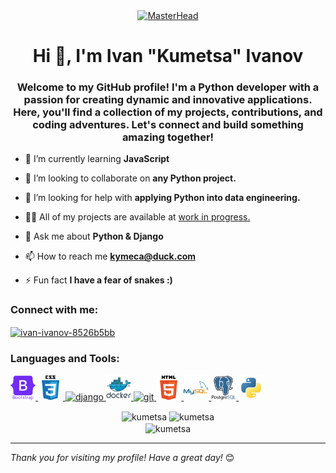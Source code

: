 <div align="center">
  <a href="https://rishavchanda.io">
    <img src="https://media.giphy.com/media/coxQHKASG60HrHtvkt/giphy.gif" alt="MasterHead"/>
  </a>
</div>

<h1 align="center">Hi 👋, I'm Ivan "Kumetsa" Ivanov</h1>
<h3 align="center">Welcome to my GitHub profile! I'm a Python developer with a passion for creating dynamic and innovative applications. Here, you'll find a collection of my projects, contributions, and coding adventures. Let's connect and build something amazing together!</h3>

- 🌱 I’m currently learning **JavaScript**

- 👯 I’m looking to collaborate on **any Python project.**

- 🤝 I’m looking for help with **applying Python into data engineering.**

- 👨‍💻 All of my projects are available at [work in progress.](#)

- 💬 Ask me about **Python & Django**

- 📫 How to reach me **kymeca@duck.com**

- ⚡ Fun fact **I have a fear of snakes :)**

<h3 align="left">Connect with me:</h3>
<p align="left">
<a href="https://linkedin.com/in/ivan-ivanov-8526b5bb" target="blank"><img align="center" src="https://raw.githubusercontent.com/rahuldkjain/github-profile-readme-generator/master/src/images/icons/Social/linked-in-alt.svg" alt="ivan-ivanov-8526b5bb" height="30" width="40" /></a>
</p>

<h3 align="left">Languages and Tools:</h3>
<p align="left">
  <a href="https://getbootstrap.com" target="_blank" rel="noreferrer"> <img src="https://raw.githubusercontent.com/devicons/devicon/master/icons/bootstrap/bootstrap-plain-wordmark.svg" alt="bootstrap" width="40" height="40"/> </a>
  <a href="https://www.w3schools.com/css/" target="_blank" rel="noreferrer"> <img src="https://raw.githubusercontent.com/devicons/devicon/master/icons/css3/css3-original-wordmark.svg" alt="css3" width="40" height="40"/> </a>
  <a href="https://www.djangoproject.com/" target="_blank" rel="noreferrer"> <img src="https://cdn.worldvectorlogo.com/logos/django.svg" alt="django" width="40" height="40"/> </a>
  <a href="https://www.docker.com/" target="_blank" rel="noreferrer"> <img src="https://raw.githubusercontent.com/devicons/devicon/master/icons/docker/docker-original-wordmark.svg" alt="docker" width="40" height="40"/> </a>
  <a href="https://git-scm.com/" target="_blank" rel="noreferrer"> <img src="https://www.vectorlogo.zone/logos/git-scm/git-scm-icon.svg" alt="git" width="40" height="40"/> </a>
  <a href="https://www.w3.org/html/" target="_blank" rel="noreferrer"> <img src="https://raw.githubusercontent.com/devicons/devicon/master/icons/html5/html5-original-wordmark.svg" alt="html5" width="40" height="40"/> </a>
  <a href="https://www.mysql.com/" target="_blank" rel="noreferrer"> <img src="https://raw.githubusercontent.com/devicons/devicon/master/icons/mysql/mysql-original-wordmark.svg" alt="mysql" width="40" height="40"/> </a>
  <a href="https://www.postgresql.org" target="_blank" rel="noreferrer"> <img src="https://raw.githubusercontent.com/devicons/devicon/master/icons/postgresql/postgresql-original-wordmark.svg" alt="postgresql" width="40" height="40"/> </a>
  <a href="https://www.python.org" target="_blank" rel="noreferrer"> <img src="https://raw.githubusercontent.com/devicons/devicon/master/icons/python/python-original.svg" alt="python" width="40" height="40"/> </a>
</p>

<div align="center">
  <img align="center" src="https://github-readme-stats.vercel.app/api?username=kumetsa&show_icons=true&locale=en" alt="kumetsa" />
  <img align="center" src="https://github-readme-streak-stats.herokuapp.com/?user=kumetsa&" alt="kumetsa" />
</div>

<div align="center">
  <img align="center" src="https://github-readme-stats.vercel.app/api/top-langs?username=kumetsa&show_icons=true&locale=en&layout=compact" alt="kumetsa" />
</div>

---

*Thank you for visiting my profile! Have a great day!* 😊

